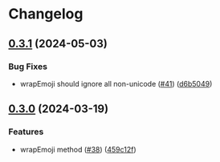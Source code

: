 # Changelog

## [0.3.1](https://github.com/webmuds/colors/compare/0.3.0...0.3.1) (2024-05-03)


### Bug Fixes

* wrapEmoji should ignore all non-unicode ([#41](https://github.com/webmuds/colors/issues/41)) ([d6b5049](https://github.com/webmuds/colors/commit/d6b50497cd2e1762ec2f8ac4cb5ac8622c257ba0))

## [0.3.0](https://github.com/webmuds/colors/compare/0.2.0...0.3.0) (2024-03-19)


### Features

* wrapEmoji method ([#38](https://github.com/webmuds/colors/issues/38)) ([459c12f](https://github.com/webmuds/colors/commit/459c12f2eb17da273a3babe9a09294575bc4fb47))
